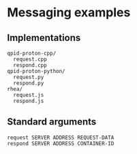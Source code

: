 # Messaging examples

## Implementations

    qpid-proton-cpp/
      request.cpp
      respond.cpp
    qpid-proton-python/
      request.py
      respond.py
    rhea/
      request.js
      respond.js

## Standard arguments

    request SERVER ADDRESS REQUEST-DATA
    respond SERVER ADDRESS CONTAINER-ID
